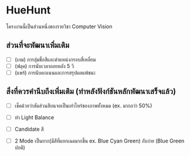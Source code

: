 # HueHunt
โครงงานนี้เป็นส่วนหนึ่งของรายวิชา Computer Vision

## ส่วนที่จะพัฒนาเพิ่มเติม 
- [ ] (เกม) การสุ่มชื่อสีและตำแหน่งกรอบสี่เหลี่ยม
- [ ] (ฟลุค) การนับเวลาถอยหลัง 5 วิ
- [ ] (แพร์) การนับคะแนนและการสรุปผลแพ้ชนะ

## สิ่งที่ควรคำนึบถึงเพิ่มเติม (ทำหลังฟังก์ชันหลักพัฒนาเสร็จแล้ว)
- [ ] เช็คด้วยว่าสัดส่วนสีบนจอเป็นเท่าไหร่ของภาพทั้งหมด (ex. มากกว่า 50%) 
- [ ] ทำ Light Balance
- [ ] Candidate สี
- [ ] 2 Mode เป็นยาก(มีสีที่แยกเฉดมากขึ้น ex. Blue Cyan Green) กับง่าย (Blue Green ปกติ)

